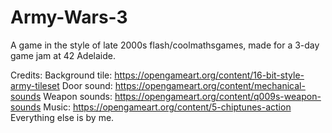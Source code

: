 # Army-Wars-3

A game in the style of late 2000s flash/coolmathsgames, made for a 3-day game jam at 42 Adelaide.

Credits:
Background tile: https://opengameart.org/content/16-bit-style-army-tileset
Door sound: https://opengameart.org/content/mechanical-sounds
Weapon sounds: https://opengameart.org/content/q009s-weapon-sounds
Music: https://opengameart.org/content/5-chiptunes-action
Everything else is by me.
